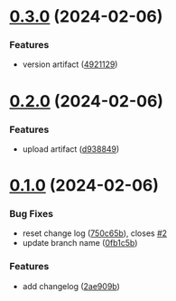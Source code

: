 # [0.3.0](https://github.com/ella-pavlechko/greetings-ci/compare/v0.2.0...v0.3.0) (2024-02-06)


### Features

* version artifact ([4921129](https://github.com/ella-pavlechko/greetings-ci/commit/4921129274de703733511f8365342e6e0cbed45b))



# [0.2.0](https://github.com/ella-pavlechko/greetings-ci/compare/v0.1.0...v0.2.0) (2024-02-06)


### Features

* upload artifact ([d938849](https://github.com/ella-pavlechko/greetings-ci/commit/d93884937a312a05dd0f8fa8b5befc086c42d37d))



# [0.1.0](https://github.com/ella-pavlechko/greetings-ci/compare/2ae909b39cb9ba555c189798560c7fb12d0bec96...v0.1.0) (2024-02-06)


### Bug Fixes

* reset change log ([750c65b](https://github.com/ella-pavlechko/greetings-ci/commit/750c65b151246f15979fbb8246a40a93947ea787)), closes [#2](https://github.com/ella-pavlechko/greetings-ci/issues/2)
* update branch name ([0fb1c5b](https://github.com/ella-pavlechko/greetings-ci/commit/0fb1c5b36df7d32473cf01121f35179e65d34507))


### Features

* add changelog ([2ae909b](https://github.com/ella-pavlechko/greetings-ci/commit/2ae909b39cb9ba555c189798560c7fb12d0bec96))



